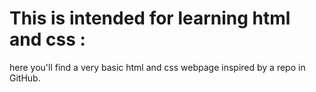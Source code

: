 # This is intended for learning html and css : 

here you'll find a very basic html and css webpage inspired by a repo in GitHub.
